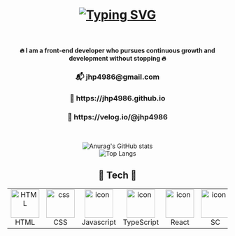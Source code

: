 <div align="center">
<!--  <img align="right" src="https://visitor-badge.laobi.icu/badge?page_id=jhp4986"> -->

<h1 align="center"> 
<a href="https://git.io/typing-svg"><img src="https://readme-typing-svg.herokuapp.com?font=Dancing+Script&weight=500&size=30&duration=3000&pause=1000&color=F7B91FE4&center=true&width=443&lines=Hi%2C+There+!+%F0%9F%91%8B%F0%9F%8F%BC;I'm+Jacob+Park+%F0%9F%A4%9F%F0%9F%8F%BC" alt="Typing SVG" /></a>
</h1>
  <br>
  <h4>  🔥 I am a front-end developer who pursues continuous growth and development without stopping 🔥 </h4>
  <h3>  📬 jhp4986@gmail.com </h3>
  <h3>  📙 https://jhp4986.github.io</h3>
  <h3>  📗 https://velog.io/@jhp4986</h3>
  <br>
  
  ![Anurag's GitHub stats](https://github-readme-stats.vercel.app/api?username=jhp4986&show_icons=true&theme=tokyonight)
  <br>
![Top Langs](https://github-readme-stats.vercel.app/api/top-langs/?username=jhp4986&layout=compact&theme=tokyonight)
  <br>
  <div>
    <h2> 💫 Tech 💫 </h2>
    <div align="center">
<table>
    <tr>
  <td align="center"  width="96">
        <img src="https://skillicons.dev/icons?i=html" width="65" height="65" alt="HTML" />
      <br>HTML
    </td>
    <td align="center" width="96">
        <img src="https://skillicons.dev/icons?i=css" width="65" height="65" alt="css" />
      <br>CSS
    </td>
    <td align="center" width="96">
          <img src="https://techstack-generator.vercel.app/js-icon.svg" alt="icon" width="65" height="65" />
      <br>Javascript
    </td>
         <td align="center"  width="96">
          <img src="https://techstack-generator.vercel.app/ts-icon.svg" alt="icon" width="65" height="65" />
      <br>TypeScript
    </td>
          <td align="center" width="96">
       <img src="https://techstack-generator.vercel.app/react-icon.svg" alt="icon" width="65" height="65" />
      <br>React
    </td>
        <td align="center" width="96">
 <img src="https://miro.medium.com/v2/resize:fit:480/1*Iohnw2aOQ5EBghVoqKA7VA.png" alt="icon" width="65" height="65" />
      <br>SC
    </td>
       <td align="center" width="96">
        <img src="https://techstack-generator.vercel.app/sass-icon.svg" alt="icon" width="65" height="65" />
      <br>Sass
    </td>
    <td align="center" width="96"> 
        <img src="https://user-images.githubusercontent.com/25181517/192108372-f71d70ac-7ae6-4c0d-8395-51d8870c2ef0.png" width="65" height="65" alt="Git" />
      <br>Git
    </td>
    <td align="center" width="96">
        <img src="https://user-images.githubusercontent.com/25181517/192108374-8da61ba1-99ec-41d7-80b8-fb2f7c0a4948.png" width="65" height="65" alt="GitHub" />
      <br>Github
    </td>
  </tr>
    </div>
    <div align="center">
  </tr>
</table>
</div>
    <br>
</div>
